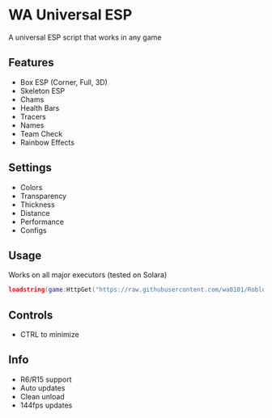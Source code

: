 # WA Universal ESP

A universal ESP script that works in any game

## Features
- Box ESP (Corner, Full, 3D)
- Skeleton ESP
- Chams
- Health Bars
- Tracers
- Names
- Team Check
- Rainbow Effects

## Settings
- Colors
- Transparency
- Thickness
- Distance
- Performance
- Configs

## Usage
Works on all major executors (tested on Solara)
```lua
loadstring(game:HttpGet("https://raw.githubusercontent.com/wa0101/Roblox-ESP/refs/heads/main/esp.lua",true))()
```

## Controls
- CTRL to minimize

## Info
- R6/R15 support
- Auto updates
- Clean unload
- 144fps updates
